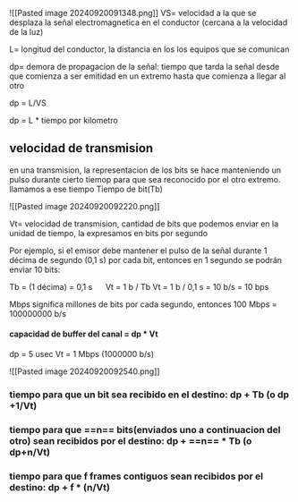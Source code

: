 ![[Pasted image 20240920091348.png]]
VS=  velocidad a la que se desplaza la señal electromagnetica en el conductor (cercana a la velocidad de la luz)

L= longitud del conductor, la distancia en los los equipos que se comunican

dp= demora de propagacion de la señal: tiempo que tarda la señal desde que comienza a ser emitidad en un extremo hasta que comienza a llegar al otro

dp = L/VS

dp = L * tiempo por kilometro 

## velocidad de transmision
en una transmision, la representacion de los bits se hace manteniendo un pulso durante cierto tiemop para que sea reconocido por el otro extremo. llamamos a ese tiempo Tiempo de bit(Tb)

![[Pasted image 20240920092220.png]]

Vt= velocidad de transmision, cantidad de bits que podemos enviar en la unidad de tiempo, la expresamos en bits por segundo

Por ejemplo, si el emisor debe mantener el pulso de la señal durante 1 décima de segundo (0,1 s) por cada bit, entonces en 1 segundo se podrán enviar 10 bits:

  
Tb = (1 décima) = 0,1 s      Vt = 1 b / Tb Vt = 1 b / 0,1 s = 10 b/s = 10 bps

Mbps significa millones de bits por cada segundo, entonces 100 Mbps = 100000000 b/s

#### capacidad de buffer del canal = dp * Vt
dp = 5 usec
Vt = 1 Mbps (1000000 b/s)

![[Pasted image 20240920092540.png]]
### tiempo para que un bit sea recibido en el destino: dp + Tb (o dp +1/Vt)

### tiempo para que ==n== bits(enviados uno a continuacion del otro) sean recibidos por el destino: dp + ==n== * Tb (o dp+n/Vt)

### tiempo para que f frames contiguos sean recibidos por el destino: dp + f * (n/Vt)

